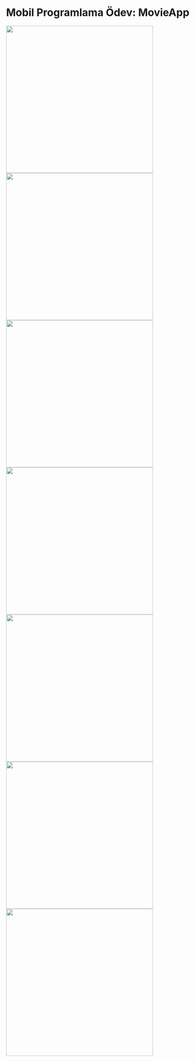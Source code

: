 # Mobil Programlama Ödev: MovieApp
<img src="https://user-images.githubusercontent.com/61249864/146818713-c2779deb-3111-41ca-8095-525ebc5589ea.png" width="400">
<img src="https://user-images.githubusercontent.com/61249864/146816152-030fb5fa-98f6-4468-bc6c-6bf1400e5db1.png" width="400">
<img src="https://user-images.githubusercontent.com/61249864/146816163-66aca491-e9bb-4df0-832d-c727753cbccc.png" width="400">
<img src="https://user-images.githubusercontent.com/61249864/146816169-35cfcb4a-6276-4b60-aca3-89d503ce63ac.png" width="400">
<img src="https://user-images.githubusercontent.com/61249864/146816173-e2c1c9df-c2c3-48a6-9cd3-6c8a3cef24f3.png" width="400">
<img src="https://user-images.githubusercontent.com/61249864/146816180-a49b97d6-ba57-40d3-9653-2bd7f60500ba.png" width="400">
<img src="https://user-images.githubusercontent.com/61249864/146816188-4249f57e-9749-4b2b-bb73-1fa10b1accea.png" width="400">


